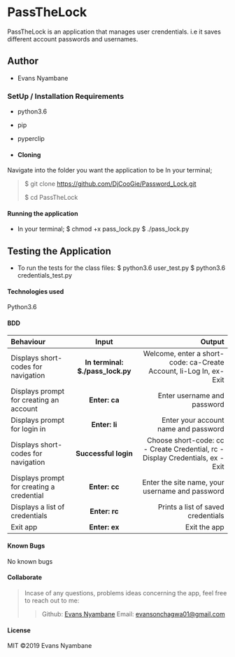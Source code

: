 # PassTheLock
PassTheLock is an application that manages user crendentials. i.e it saves different account passwords and usernames.

## Author
* Evans Nyambane

### SetUp / Installation Requirements
* python3.6
* pip
* pyperclip

* #### Cloning
Navigate into the folder you want the application to be
In your terminal;
  > $ git clone https://github.com/DjCooGie/Password_Lock.git
  > 
  > $ cd PassTheLock

#### Running the application
* In your terminal;
    $ chmod +x pass_lock.py
    $ ./pass_lock.py

## Testing the Application
* To run the tests for the class files:
    $ python3.6 user_test.py
    $ python3.6 credentials_test.py

#### Technologies used
Python3.6

#### BDD
| Behaviour | Input | Output |
| :---------------- | :---------------: | ------------------: |
| Displays short-codes for navigation | **In terminal: $./pass_lock.py** | Welcome, enter a short-code: ca-Create Account, li-Log In, ex-Exit |
| Displays prompt for creating an account | **Enter: ca** | Enter username and password |
| Displays prompt for login in | **Enter: li** | Enter your account name and password |
| Displays short-codes for navigation | **Successful login** | Choose short-code: cc - Create Credential, rc - Display Credentials, ex - Exit |
| Displays prompt for creating a credential | **Enter: cc** | Enter the site name, your username and password |
| Displays a list of credentials | **Enter: rc** | Prints a list of saved credentials |
| Exit app | **Enter: ex** | Exit the app |

#### Known Bugs
No known bugs

#### Collaborate
>Incase of any questions, problems ideas concerning the app, feel free to reach out to me:
>>Github: [Evans Nyambane](https://github.com/DjCooGie)
>>Email: evansonchagwa01@gmail.com

#### License
MIT
&copy;2019 Evans Nyambane
